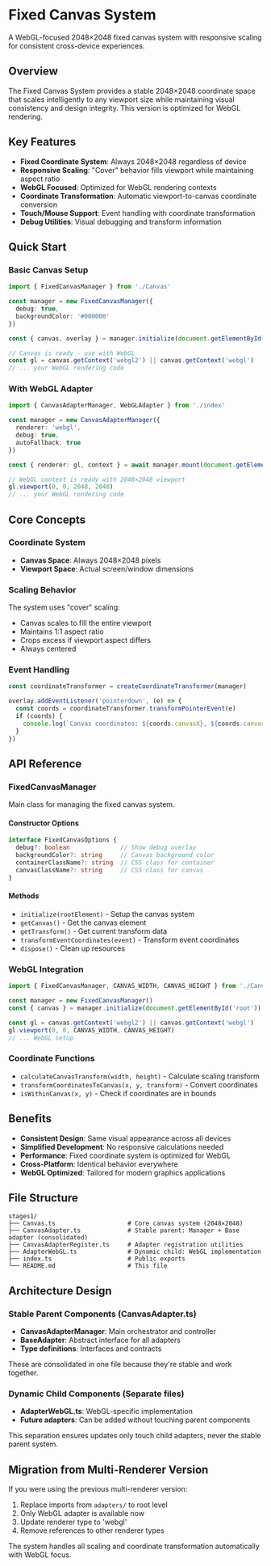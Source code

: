 # Fixed Canvas System

A WebGL-focused 2048×2048 fixed canvas system with responsive scaling for consistent cross-device experiences.

## Overview

The Fixed Canvas System provides a stable 2048×2048 coordinate space that scales intelligently to any viewport size while maintaining visual consistency and design integrity. This version is optimized for WebGL rendering.

## Key Features

- **Fixed Coordinate System**: Always 2048×2048 regardless of device
- **Responsive Scaling**: "Cover" behavior fills viewport while maintaining aspect ratio
- **WebGL Focused**: Optimized for WebGL rendering contexts
- **Coordinate Transformation**: Automatic viewport-to-canvas coordinate conversion
- **Touch/Mouse Support**: Event handling with coordinate transformation
- **Debug Utilities**: Visual debugging and transform information

## Quick Start

### Basic Canvas Setup

```typescript
import { FixedCanvasManager } from './Canvas'

const manager = new FixedCanvasManager({
  debug: true,
  backgroundColor: '#000000'
})

const { canvas, overlay } = manager.initialize(document.getElementById('root'))

// Canvas is ready - use with WebGL
const gl = canvas.getContext('webgl2') || canvas.getContext('webgl')
// ... your WebGL rendering code
```

### With WebGL Adapter

```typescript
import { CanvasAdapterManager, WebGLAdapter } from './index'

const manager = new CanvasAdapterManager({
  renderer: 'webgl',
  debug: true,
  autoFallback: true
})

const { renderer: gl, context } = await manager.mount(document.getElementById('root'))

// WebGL context is ready with 2048×2048 viewport
gl.viewport(0, 0, 2048, 2048)
// ... your WebGL rendering code
```

## Core Concepts

### Coordinate System

- **Canvas Space**: Always 2048×2048 pixels
- **Viewport Space**: Actual screen/window dimensions

### Scaling Behavior

The system uses "cover" scaling:
- Canvas scales to fill the entire viewport
- Maintains 1:1 aspect ratio
- Crops excess if viewport aspect differs
- Always centered

### Event Handling

```typescript
const coordinateTransformer = createCoordinateTransformer(manager)

overlay.addEventListener('pointerdown', (e) => {
  const coords = coordinateTransformer.transformPointerEvent(e)
  if (coords) {
    console.log(`Canvas coordinates: ${coords.canvasX}, ${coords.canvasY}`)
  }
})
```

## API Reference

### FixedCanvasManager

Main class for managing the fixed canvas system.

#### Constructor Options

```typescript
interface FixedCanvasOptions {
  debug?: boolean              // Show debug overlay
  backgroundColor?: string     // Canvas background color
  containerClassName?: string  // CSS class for container
  canvasClassName?: string     // CSS class for canvas
}
```

#### Methods

- `initialize(rootElement)` - Setup the canvas system
- `getCanvas()` - Get the canvas element
- `getTransform()` - Get current transform data
- `transformEventCoordinates(event)` - Transform event coordinates
- `dispose()` - Clean up resources

### WebGL Integration

```typescript
import { FixedCanvasManager, CANVAS_WIDTH, CANVAS_HEIGHT } from './Canvas'

const manager = new FixedCanvasManager()
const { canvas } = manager.initialize(document.getElementById('root'))

const gl = canvas.getContext('webgl2') || canvas.getContext('webgl')
gl.viewport(0, 0, CANVAS_WIDTH, CANVAS_HEIGHT)
// ... WebGL setup
```

### Coordinate Functions

- `calculateCanvasTransform(width, height)` - Calculate scaling transform
- `transformCoordinatesToCanvas(x, y, transform)` - Convert coordinates
- `isWithinCanvas(x, y)` - Check if coordinates are in bounds

## Benefits

- **Consistent Design**: Same visual appearance across all devices
- **Simplified Development**: No responsive calculations needed
- **Performance**: Fixed coordinate system is optimized for WebGL
- **Cross-Platform**: Identical behavior everywhere
- **WebGL Optimized**: Tailored for modern graphics applications

## File Structure

```
stages1/
├── Canvas.ts                    # Core canvas system (2048×2048)
├── CanvasAdapter.ts             # Stable parent: Manager + Base adapter (consolidated)
├── CanvasAdapterRegister.ts     # Adapter registration utilities
├── AdapterWebGL.ts              # Dynamic child: WebGL implementation
├── index.ts                     # Public exports
└── README.md                    # This file
```

## Architecture Design

### **Stable Parent Components** (CanvasAdapter.ts)
- **CanvasAdapterManager**: Main orchestrator and controller
- **BaseAdapter**: Abstract interface for all adapters
- **Type definitions**: Interfaces and contracts

These are consolidated in one file because they're stable and work together.

### **Dynamic Child Components** (Separate files)
- **AdapterWebGL.ts**: WebGL-specific implementation
- **Future adapters**: Can be added without touching parent components

This separation ensures updates only touch child adapters, never the stable parent system.

## Migration from Multi-Renderer Version

If you were using the previous multi-renderer version:

1. Replace imports from `adapters/` to root level
2. Only WebGL adapter is available now
3. Update renderer type to 'webgl'
4. Remove references to other renderer types

The system handles all scaling and coordinate transformation automatically with WebGL focus.
